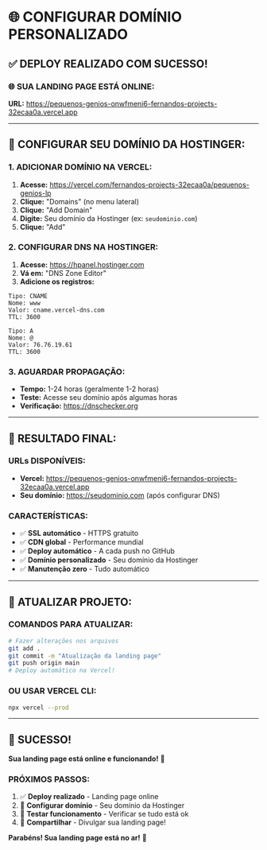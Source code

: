 # 🌐 CONFIGURAR DOMÍNIO PERSONALIZADO

## ✅ **DEPLOY REALIZADO COM SUCESSO!**

### **🌐 SUA LANDING PAGE ESTÁ ONLINE:**
**URL:** https://pequenos-genios-onwfmeni6-fernandos-projects-32ecaa0a.vercel.app

---

## 🔧 **CONFIGURAR SEU DOMÍNIO DA HOSTINGER:**

### **1. ADICIONAR DOMÍNIO NA VERCEL:**
1. **Acesse:** https://vercel.com/fernandos-projects-32ecaa0a/pequenos-genios-lp
2. **Clique:** "Domains" (no menu lateral)
3. **Clique:** "Add Domain"
4. **Digite:** Seu domínio da Hostinger (ex: `seudominio.com`)
5. **Clique:** "Add"

### **2. CONFIGURAR DNS NA HOSTINGER:**
1. **Acesse:** https://hpanel.hostinger.com
2. **Vá em:** "DNS Zone Editor"
3. **Adicione os registros:**

```
Tipo: CNAME
Nome: www
Valor: cname.vercel-dns.com
TTL: 3600

Tipo: A
Nome: @
Valor: 76.76.19.61
TTL: 3600
```

### **3. AGUARDAR PROPAGAÇÃO:**
- **Tempo:** 1-24 horas (geralmente 1-2 horas)
- **Teste:** Acesse seu domínio após algumas horas
- **Verificação:** https://dnschecker.org

---

## 🎯 **RESULTADO FINAL:**

### **URLs DISPONÍVEIS:**
- **Vercel:** https://pequenos-genios-onwfmeni6-fernandos-projects-32ecaa0a.vercel.app
- **Seu domínio:** https://seudominio.com (após configurar DNS)

### **CARACTERÍSTICAS:**
- ✅ **SSL automático** - HTTPS gratuito
- ✅ **CDN global** - Performance mundial
- ✅ **Deploy automático** - A cada push no GitHub
- ✅ **Domínio personalizado** - Seu domínio da Hostinger
- ✅ **Manutenção zero** - Tudo automático

---

## 🔄 **ATUALIZAR PROJETO:**

### **COMANDOS PARA ATUALIZAR:**
```bash
# Fazer alterações nos arquivos
git add .
git commit -m "Atualização da landing page"
git push origin main
# Deploy automático na Vercel!
```

### **OU USAR VERCEL CLI:**
```bash
npx vercel --prod
```

---

## 🎉 **SUCESSO!**

**Sua landing page está online e funcionando!** 🚀

### **PRÓXIMOS PASSOS:**
1. ✅ **Deploy realizado** - Landing page online
2. 🔧 **Configurar domínio** - Seu domínio da Hostinger
3. 🎯 **Testar funcionamento** - Verificar se tudo está ok
4. 📱 **Compartilhar** - Divulgar sua landing page!

**Parabéns! Sua landing page está no ar!** 🎉


